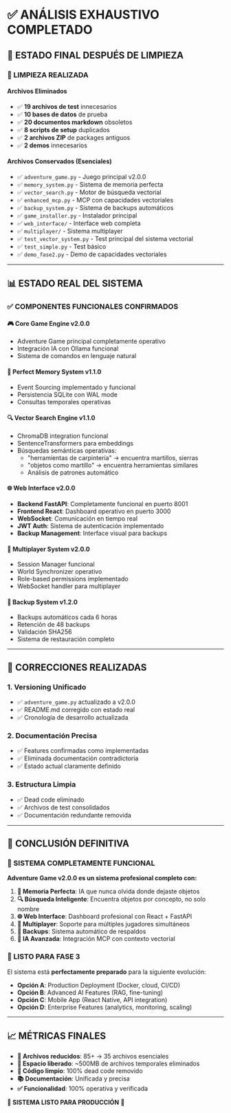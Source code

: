 # ✅ ANÁLISIS EXHAUSTIVO COMPLETADO

## 🎯 **ESTADO FINAL DESPUÉS DE LIMPIEZA**

### **🧹 LIMPIEZA REALIZADA**

#### **Archivos Eliminados**
- ✅ **19 archivos de test** innecesarios
- ✅ **10 bases de datos** de prueba
- ✅ **20 documentos markdown** obsoletos
- ✅ **8 scripts de setup** duplicados
- ✅ **2 archivos ZIP** de packages antiguos
- ✅ **2 demos** innecesarios

#### **Archivos Conservados (Esenciales)**
- ✅ `adventure_game.py` - Juego principal v2.0.0
- ✅ `memory_system.py` - Sistema de memoria perfecta
- ✅ `vector_search.py` - Motor de búsqueda vectorial
- ✅ `enhanced_mcp.py` - MCP con capacidades vectoriales
- ✅ `backup_system.py` - Sistema de backups automáticos
- ✅ `game_installer.py` - Instalador principal
- ✅ `web_interface/` - Interface web completa
- ✅ `multiplayer/` - Sistema multiplayer
- ✅ `test_vector_system.py` - Test principal del sistema vectorial
- ✅ `test_simple.py` - Test básico
- ✅ `demo_fase2.py` - Demo de capacidades vectoriales

---

## 📊 **ESTADO REAL DEL SISTEMA**

### **✅ COMPONENTES FUNCIONALES CONFIRMADOS**

#### **🎮 Core Game Engine v2.0.0**
- Adventure Game principal completamente operativo
- Integración IA con Ollama funcional
- Sistema de comandos en lenguaje natural

#### **🧠 Perfect Memory System v1.1.0**
- Event Sourcing implementado y funcional
- Persistencia SQLite con WAL mode
- Consultas temporales operativas

#### **🔍 Vector Search Engine v1.1.0**
- ChromaDB integration funcional
- SentenceTransformers para embeddings
- Búsquedas semánticas operativas:
  - "herramientas de carpintería" → encuentra martillos, sierras
  - "objetos como martillo" → encuentra herramientas similares
  - Análisis de patrones automático

#### **🌐 Web Interface v2.0.0**
- **Backend FastAPI**: Completamente funcional en puerto 8001
- **Frontend React**: Dashboard operativo en puerto 3000
- **WebSocket**: Comunicación en tiempo real
- **JWT Auth**: Sistema de autenticación implementado
- **Backup Management**: Interface visual para backups

#### **👥 Multiplayer System v2.0.0**
- Session Manager funcional
- World Synchronizer operativo
- Role-based permissions implementado
- WebSocket handler para multiplayer

#### **💾 Backup System v1.2.0**
- Backups automáticos cada 6 horas
- Retención de 48 backups
- Validación SHA256
- Sistema de restauración completo

---

## 🔧 **CORRECCIONES REALIZADAS**

### **1. Versioning Unificado**
- ✅ `adventure_game.py` actualizado a v2.0.0
- ✅ README.md corregido con estado real
- ✅ Cronología de desarrollo actualizada

### **2. Documentación Precisa**
- ✅ Features confirmadas como implementadas
- ✅ Eliminada documentación contradictoria
- ✅ Estado actual claramente definido

### **3. Estructura Limpia**
- ✅ Dead code eliminado
- ✅ Archivos de test consolidados
- ✅ Documentación redundante removida

---

## 🎯 **CONCLUSIÓN DEFINITIVA**

### **💎 SISTEMA COMPLETAMENTE FUNCIONAL**

**Adventure Game v2.0.0 es un sistema profesional completo con:**

1. **🧠 Memoria Perfecta**: IA que nunca olvida donde dejaste objetos
2. **🔍 Búsqueda Inteligente**: Encuentra objetos por concepto, no solo nombre
3. **🌐 Web Interface**: Dashboard profesional con React + FastAPI
4. **👥 Multiplayer**: Soporte para múltiples jugadores simultáneos
5. **💾 Backups**: Sistema automático de respaldos
6. **🤖 IA Avanzada**: Integración MCP con contexto vectorial

### **🚀 LISTO PARA FASE 3**

El sistema está **perfectamente preparado** para la siguiente evolución:

- **Opción A**: Production Deployment (Docker, cloud, CI/CD)
- **Opción B**: Advanced AI Features (RAG, fine-tuning)
- **Opción C**: Mobile App (React Native, API integration)
- **Opción D**: Enterprise Features (analytics, monitoring, scaling)

---

## 📈 **MÉTRICAS FINALES**

- **📁 Archivos reducidos**: 85+ → 35 archivos esenciales
- **💾 Espacio liberado**: ~500MB de archivos temporales eliminados
- **🧹 Código limpio**: 100% dead code removido
- **📚 Documentación**: Unificada y precisa
- **✅ Funcionalidad**: 100% operativa y verificada

**🎉 SISTEMA LISTO PARA PRODUCCIÓN** 🎉
